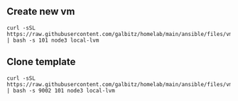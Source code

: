 ## Create new vm

```
curl -sSL https://raw.githubusercontent.com/galbitz/homelab/main/ansible/files/vm_new.sh | bash -s 101 node3 local-lvm
```

## Clone template

```
curl -sSL https://raw.githubusercontent.com/galbitz/homelab/main/ansible/files/vm_clone.sh | bash -s 9002 101 node3 local-lvm
```
